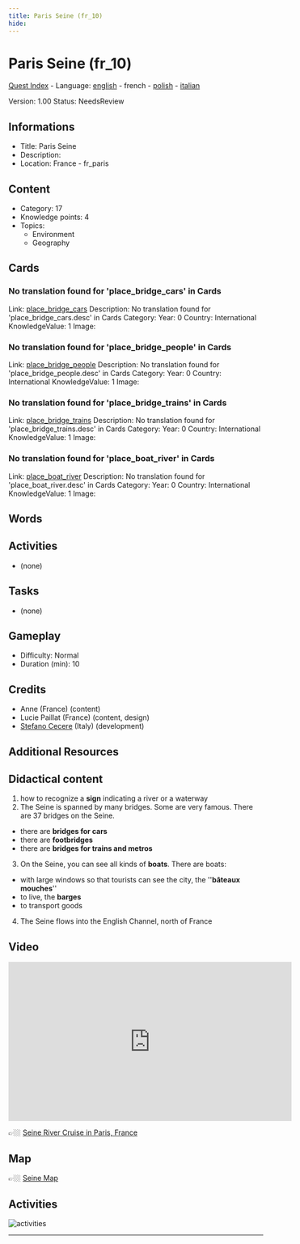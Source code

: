 ```yaml
---
title: Paris Seine (fr_10)
hide:
---
```


# Paris Seine (fr_10)
[Quest Index](./index.fr.md) - Language: [english](./fr_10.md) - french - [polish](./fr_10.pl.md) - [italian](./fr_10.it.md)

Version: 1.00
Status: NeedsReview

## Informations

- Title: Paris Seine
- Description: 
- Location: France - fr_paris
## Content
- Category: 17
- Knowledge points: 4
- Topics:
  - Environment
  - Geography

## Cards
### No translation found for 'place_bridge_cars' in Cards
Link: [place_bridge_cars](../cards/index.md#place_bridge_cars)
Description: No translation found for 'place_bridge_cars.desc' in Cards
Category: 
Year: 0
Country: International
KnowledgeValue: 1
Image: 

### No translation found for 'place_bridge_people' in Cards
Link: [place_bridge_people](../cards/index.md#place_bridge_people)
Description: No translation found for 'place_bridge_people.desc' in Cards
Category: 
Year: 0
Country: International
KnowledgeValue: 1
Image: 

### No translation found for 'place_bridge_trains' in Cards
Link: [place_bridge_trains](../cards/index.md#place_bridge_trains)
Description: No translation found for 'place_bridge_trains.desc' in Cards
Category: 
Year: 0
Country: International
KnowledgeValue: 1
Image: 

### No translation found for 'place_boat_river' in Cards
Link: [place_boat_river](../cards/index.md#place_boat_river)
Description: No translation found for 'place_boat_river.desc' in Cards
Category: 
Year: 0
Country: International
KnowledgeValue: 1
Image: 

## Words
## Activities
- (none)

## Tasks
- (none)
## Gameplay
- Difficulty: Normal
- Duration (min): 10
## Credits
- Anne (France) (content)
- Lucie Paillat (France) (content, design)
- [Stefano Cecere](https://stefanocecere.com) (Italy) (development)

## Additional Resources

## Didactical content

1. how to recognize a **sign** indicating a river or a waterway
2. The Seine is spanned by many bridges. Some are very famous. There are 37 bridges on the Seine.
  - there are **bridges for cars**  
  - there are **footbridges**  
  - there are **bridges for trains and metros**
3. On the Seine, you can see all kinds of **boats**. There are boats:
  - with large windows so that tourists can see the city, the ''**bâteaux  mouches**''  
  - to live, the **barges**  
  - to transport goods  
4. The Seine flows into the English Channel, north of France

## Video

<iframe width="560" height="315" src="https://www.youtube.com/embed/RGOFuzdol9Q?si=rGWg53DhcCsMiMdi" title="YouTube video player" frameborder="0" allow="accelerometer; autoplay; clipboard-write; encrypted-media; gyroscope; picture-in-picture; web-share" referrerpolicy="strict-origin-when-cross-origin" allowfullscreen></iframe>

👉🏼 [Seine River Cruise in Paris, France ](https://www.youtube.com/watch?v=RGOFuzdol9Q)

## Map

👉🏼 [Seine Map](https://en.wikipedia.org/wiki/Seine#/map/0)

## Activities

![activities](https://tulamama.com/wp-content/uploads/2020/03/Park-Maze.jpg)


---

